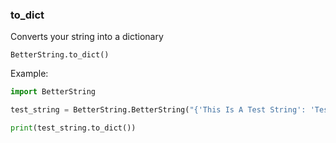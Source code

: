### to_dict
Converts your string into a dictionary

`BetterString.to_dict()`

Example:
```python 
import BetterString

test_string = BetterString.BetterString("{'This Is A Test String': 'Test'}")

print(test_string.to_dict())
```
